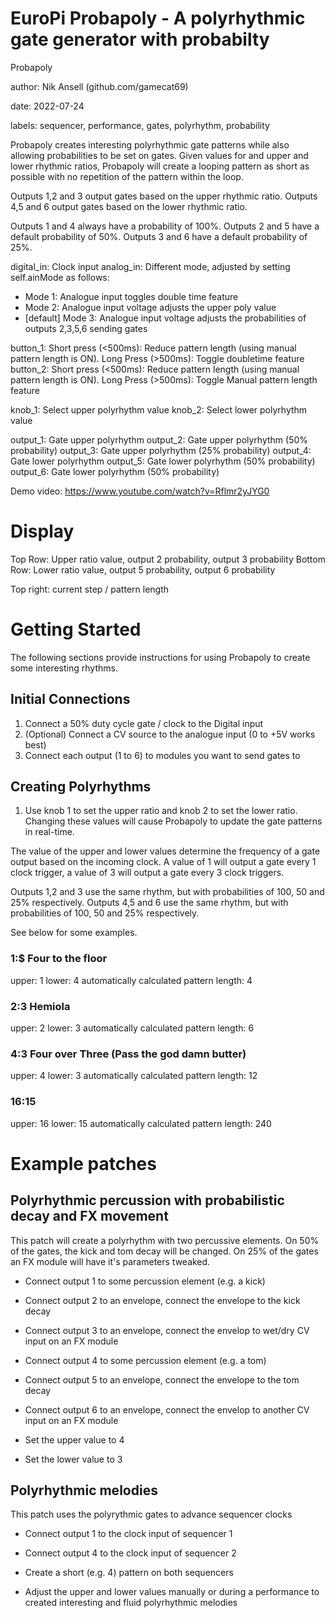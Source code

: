 # EuroPi Probapoly - A polyrhythmic gate generator with probabilty

Probapoly

author: Nik Ansell (github.com/gamecat69)

date: 2022-07-24

labels: sequencer, performance, gates, polyrhythm, probability

Probapoly creates interesting polyrhythmic gate patterns while also allowing probabilities to be set on gates.
Given values for and upper and lower rhythmic ratios, Probapoly will create a looping pattern as short as possible with no repetition of the pattern within the loop.

Outputs 1,2 and 3 output gates based on the upper rhythmic ratio. Outputs 4,5 and 6 output gates based on the lower rhythmic ratio.

Outputs 1 and 4 always have a probability of 100%. Outputs 2 and 5 have a default probability of 50%. Outputs 3 and 6 have a default probability of 25%.

digital_in: Clock input
analog_in: Different mode, adjusted by setting self.ainMode as follows:
- Mode 1: Analogue input toggles double time feature
- Mode 2: Analogue input voltage adjusts the upper poly value
- [default] Mode 3: Analogue input voltage adjusts the probabilities of outputs 2,3,5,6 sending gates

button_1: 
    Short press (<500ms): Reduce pattern length (using manual pattern length is ON). 
    Long Press (>500ms): Toggle doubletime feature
button_2: 
    Short press (<500ms): Reduce pattern length (using manual pattern length is ON). 
    Long Press (>500ms): Toggle Manual pattern length feature

knob_1: Select upper polyrhythm value
knob_2: Select lower polyrhythm value

output_1: Gate upper polyrhythm
output_2: Gate upper polyrhythm (50% probability)
output_3: Gate upper polyrhythm (25% probability)
output_4: Gate lower polyrhythm
output_5: Gate lower polyrhythm (50% probability)
output_6: Gate lower polyrhythm (50% probability)

Demo video: https://www.youtube.com/watch?v=Rflmr2yJYG0

# Display

Top Row: Upper ratio value, output 2 probability, output 3 probability
Bottom Row: Lower ratio value, output 5 probability, output 6 probability

Top right: current step / pattern length

# Getting Started

The following sections provide instructions for using Probapoly to create some interesting rhythms.

## Initial Connections
1. Connect a 50% duty cycle gate / clock to the Digital input
2. (Optional) Connect a CV source to the analogue input (0 to +5V works best)
3. Connect each output (1 to 6) to modules you want to send gates to

## Creating Polyrhythms

1. Use knob 1 to set the upper ratio and knob 2 to set the lower ratio. Changing these values will cause Probapoly to update the gate patterns in real-time.

The value of the upper and lower values determine the frequency of a gate output based on the incoming clock. A value of 1 will output a gate every 1 clock trigger, a value of 3 will output a gate every 3 clock triggers.

Outputs 1,2 and 3 use the same rhythm, but with probabilities of 100, 50 and 25% respectively.
Outputs 4,5 and 6 use the same rhythm, but with probabilities of 100, 50 and 25% respectively.

See below for some examples.

### 1:$ Four to the floor
upper: 1
lower: 4
automatically calculated pattern length: 4

### 2:3 Hemiola
upper: 2
lower: 3
automatically calculated pattern length: 6

### 4:3 Four over Three (Pass the god damn butter)
upper: 4
lower: 3
automatically calculated pattern length: 12

### 16:15
upper: 16
lower: 15
automatically calculated pattern length: 240

# Example patches

## Polyrhythmic percussion with probabilistic decay and FX movement

This patch will create a polyrhythm with two percussive elements. On 50% of the gates, the kick and tom decay will be changed. On 25% of the gates an FX module will have it's parameters tweaked.

- Connect output 1 to some percussion element (e.g. a kick)
- Connect output 2 to an envelope, connect the envelope to the kick decay
- Connect output 3 to an envelope, connect the envelop to wet/dry CV input on an FX module

- Connect output 4 to some percussion element (e.g. a tom)
- Connect output 5 to an envelope, connect the envelope to the tom decay
- Connect output 6 to an envelope, connect the envelop to another CV input on an FX module

- Set the upper value to 4
- Set the lower value to 3

## Polyrhythmic melodies

This patch uses the polyrythmic gates to advance sequencer clocks

- Connect output 1 to the clock input of sequencer 1
- Connect output 4 to the clock input of sequencer 2

- Create a short (e.g. 4) pattern on both sequencers

- Adjust the upper and lower values manually or during a performance to created interesting and fluid polyrhythmic melodies